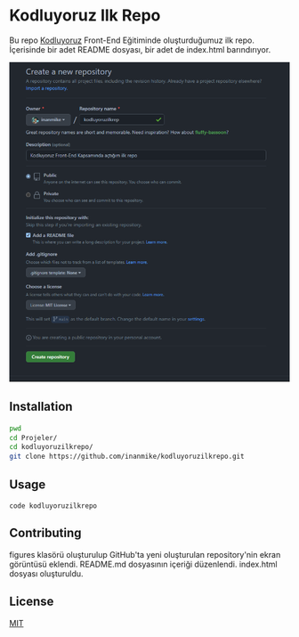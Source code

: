 # Kodluyoruz Ilk Repo

Bu repo [Kodluyoruz](https://www.kodluyoruz.org) Front-End Eğitiminde oluşturduğumuz ilk repo. İçerisinde bir adet README dosyası, bir adet de index.html barındırıyor.

![github](figures/github.png)

## Installation

```bash
pwd
cd Projeler/
cd kodluyoruzilkrepo/
git clone https://github.com/inanmike/kodluyoruzilkrepo.git
```

## Usage

```Windows
code kodluyoruzilkrepo
```

## Contributing

figures klasörü oluşturulup GitHub'ta yeni oluşturulan repository'nin ekran görüntüsü eklendi.
README.md dosyasının içeriği düzenlendi.
index.html dosyası oluşturuldu.

## License
[MIT](https://choosealicense.com/licenses/mit/)
